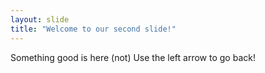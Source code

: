 ```yaml
---
layout: slide
title: "Welcome to our second slide!"
---
```

Something good is here (not)
Use the left arrow to go back!

